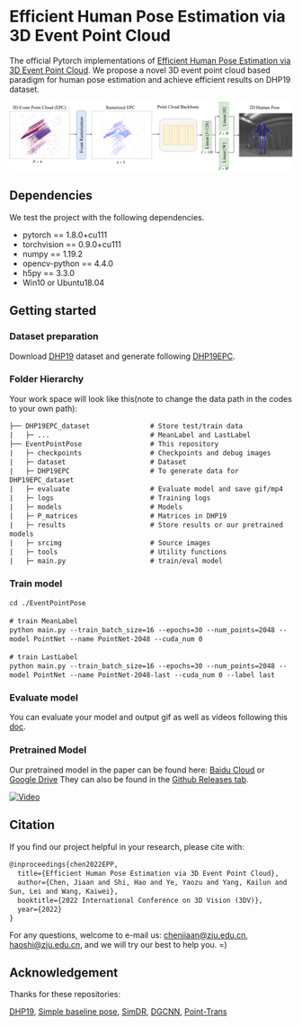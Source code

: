 # Efficient Human Pose Estimation via 3D Event Point Cloud
The official Pytorch implementations of [Efficient Human Pose Estimation via 3D Event Point Cloud](https://arxiv.org/abs/2206.04511). 
We propose a novel 3D event point cloud based paradigm for human pose estimation and achieve efficient results on DHP19 dataset.

<img src='/srcimg/pipeline.png'>

## Dependencies
We test the project with the following dependencies.
* pytorch == 1.8.0+cu111
* torchvision == 0.9.0+cu111
* numpy == 1.19.2
* opencv-python == 4.4.0
* h5py == 3.3.0
* Win10 or Ubuntu18.04

## Getting started
### Dataset preparation
Download [DHP19](https://github.com/SensorsINI/DHP19) dataset and generate following [DHP19EPC](DHP19EPC/DHP19EPC.md).

### Folder Hierarchy
Your work space will look like this(note to change the data path in the codes to your own path):
```
├── DHP19EPC_dataset               # Store test/train data
|   ├─ ...                         # MeanLabel and LastLabel
├── EventPointPose                 # This repository
|   ├─ checkpoints                 # Checkpoints and debug images
|   ├─ dataset                     # Dataset
|   ├─ DHP19EPC                    # To generate data for DHP19EPC_dataset
|   ├─ evaluate                    # Evaluate model and save gif/mp4
|   ├─ logs                        # Training logs
|   ├─ models                      # Models
|   ├─ P_matrices                  # Matrices in DHP19
|   ├─ results                     # Store results or our pretrained models
|   ├─ srcimg                      # Source images
|   ├─ tools                       # Utility functions
|   ├─ main.py                     # train/eval model
```

### Train model
```
cd ./EventPointPose

# train MeanLabel
python main.py --train_batch_size=16 --epochs=30 --num_points=2048 --model PointNet --name PointNet-2048 --cuda_num 0

# train LastLabel
python main.py --train_batch_size=16 --epochs=30 --num_points=2048 --model PointNet --name PointNet-2048-last --cuda_num 0 --label last
```

### Evaluate model
You can evaluate your model and output gif as well as videos following this [doc](evaluate/Evaluate.md).

### Pretrained Model
Our pretrained model in the paper can be found here: [Baidu Cloud](https://pan.baidu.com/s/1kzkLpghqwQFhU7pjrDHKlA?pwd=y61z) or [Google Drive](https://drive.google.com/drive/folders/1uYEHfMVNThp5gTKyUlNVw9Xb895Uo_LL?usp=sharing)
They can also be found in the [Github Releases tab](https://github.com/MasterHow/EventPointPose/releases).

[![Video](event_point_pose.jpg?raw=true)](https://yangkailun.com/videos/eventpointpose.mp4 "Video Demo")

## Citation
If you find our project helpful in your research, please cite with:
```
@inproceedings{chen2022EPP,
  title={Efficient Human Pose Estimation via 3D Event Point Cloud},
  author={Chen, Jiaan and Shi, Hao and Ye, Yaozu and Yang, Kailun and Sun, Lei and Wang, Kaiwei},
  booktitle={2022 International Conference on 3D Vision (3DV)},
  year={2022}
}
```

For any questions, welcome to e-mail us: chenjiaan@zju.edu.cn, haoshi@zju.edu.cn, and we will try our best to help you. =)

## Acknowledgement
Thanks for these repositories:

[DHP19](https://github.com/SensorsINI/DHP19), [Simple baseline pose](https://github.com/microsoft/human-pose-estimation.pytorch), [SimDR](https://github.com/leeyegy/SimDR), [DGCNN](https://github.com/WangYueFt/dgcnn), [Point-Trans](https://github.com/qq456cvb/Point-Transformers)
